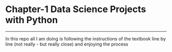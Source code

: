# Chapter-1 Data Science Projects with Python
***
In this repo all I am doing is following the instructions of the textbook line by line (not really - but really close) and enjoying the process
